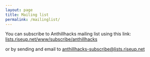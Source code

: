 ```yaml
---
layout: page
title: Mailing list
permalink: /mailinglist/
---
```


You can subscribe to Anthillhacks mailing list using this link: <a href="https://lists.riseup.net/www/subscribe/anthillhacks" target="_blank">lists.riseup.net/www/subscribe/anthillhacks</a> 

or by sending and email to anthillhacks-subscribe@lists.riseup.net


